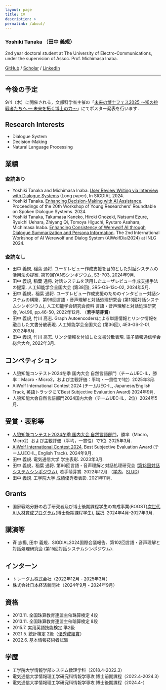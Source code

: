 ```yaml
---
layout: page
title: CV
description: >
permalink: /about/
---
```


### Yoshiki Tanaka （田中 義規）

2nd year doctoral student at The University of Electro-Communications, under the supervision of Assoc. Prof. Michimasa Inaba.

[GitHub](https://github.com/yoshi-chanaka) / [Scholar](https://scholar.google.co.jp/citations?view_op=list_works&hl=ja&user=QkKVktkAAAAJ) / [LinkedIn](https://www.linkedin.com/in/yoshiki-tanaka-7a0047371/)

---
## 今後の予定
9/4（木）に開催される，文部科学省主催の「[未来の博士フェス2025 ～知の挑戦者たちへ ― 未来を拓く博士の力～](https://www.jst.go.jp/jisedai/mirainohakushi2025/)」にてポスター発表を行います．
<!-- - 11/28~11/29に開催される[第15回対話システムシンポジウム（第102回SLUD研究会）](https://ai-gakkai.or.jp/sig-slud/sig-announce/102th-sig.html)にてSIGDIALの国際会議報告を行います． -->

<!-- --- -->
## Research Interests
* Dialogue System
* Decision-Making
* Natural Language Processing

## 業績

### 査読あり
* Yoshiki Tanaka and Michimasa Inaba. [User Review Writing via Interview with Dialogue Systems](https://aclanthology.org/2024.sigdial-1.37/) (Long paper), In SIGDIAL 2024.
* Yoshiki Tanaka. [Enhancing Decision-Making with AI Assistance](https://aclanthology.org/2024.yrrsds-1.19/). Proceedings of the 20th Workshop of Young Researchers' Roundtable on Spoken Dialogue Systems. 2024.
* Yoshiki Tanaka, Takumasa Kaneko, Hiroki Onozeki, Natsumi Ezure, Ryuichi Uehara, Zhiyang Qi, Tomoya Higuchi, Ryutaro Asahara, Michimasa Inaba. [Enhancing Consistency of Werewolf AI through Dialogue Summarization and Persona Information](https://aclanthology.org/2024.aiwolfdial-1.6/). The 2nd International Workshop of AI Werewolf and Dialog System (AIWolfDial2024) at INLG 2024.

### 査読なし
* 田中 義規, 稲葉 通将. ユーザレビュー作成支援を目的とした対話システムの活用法の提案. 第19回YANSシンポジウム, S3-P03, 2024年9月.
* 田中 義規, 稲葉 通将. 対話システムを活用したユーザレビュー作成支援手法の提案. 人工知能学会全国大会 (第38回), 3R5-OS-13c-02, 2024年5月.
* 田中 義規，稲葉 通将. ユーザレビュー作成支援のためのインタビュー対話システムの構築．第96回言語・音声理解と対話処理研究会 (第13回対話システムシンポジウム), 人工知能学会研究会資料 言語・音声理解と対話処理研究会, Vol.96, pp.46-50, 2022年12月. （**若手萌芽賞**）
* 田中 義規, 竹川 高志. Graph Autoencodersによる単語情報とリンク情報を融合した文書分散表現. 人工知能学会全国大会 (第36回), 4E3-GS-2-01, 2022年6月.
* 田中 義規, 竹川 高志. リンク情報を付加した文書分散表現. 電子情報通信学会総合大会, 2022年3月.

## コンペティション
* 人狼知能コンテスト2024冬季 国内大会 自然言語部門（チームUEC-IL，勝率：Macro・Micro2，および主観評価：平均・一貫性で1位）2025年3月.
* AIWolf International Contest 2024 (チームUEC-IL, Japanese/English Track, 英語トラックにてBest Subjective Evaluation Award) 2024年9月.
* 人狼知能大会自然言語部門2024国内大会（チームUEC-IL，2位）2024年5月.

## 受賞・表彰等
* [人狼知能コンテスト2024冬季 国内大会 自然言語部門](https://sites.google.com/view/aiwolfdial2024winterjp/home)，勝率（Macro，Micro2）および主観評価（平均，一貫性）で1位. 2025年3月.
* [AIWolf International Contest 2024](https://sites.google.com/view/aiwolfdial2024-inlg/home), Best Subjective Evaluation Award (チームUEC-IL, English Track). 2024年9月.
* 田中 義規. 電気通信大学 学生表彰. 2023年3月.
* 田中 義規，稲葉 通将. 第96回言語・音声理解と対話処理研究会 ([第13回対話システムシンポジウム](https://jsai-slud.github.io/sig-slud/archive/award.html)), 若手萌芽賞. 2022年12月.（[学内](https://www.uec.ac.jp/news/prize/2022/20221227_5058.html)，[SLUD](https://ai-gakkai.or.jp/sig-slud/archive/award.html)）
* 田中 義規. 工学院大学 成績優秀者表彰. 2021年11月.

## Grants
* 国家戦略分野の若手研究者及び博士後期課程学生の育成事業(BOOST)[次世代AI人材育成プログラム](https://www.jst.go.jp/jisedai/boost-s/)(博士後期課程学生), [採択](https://www.uec.ac.jp/news/announcement/2024/20241030_6584.html). 2024年4月-2027年3月.

## 講演等
* 斉 志揚, 田中 義規．SIGDIAL2024国際会議報告．第102回言語・音声理解と対話処理研究会 (第15回対話システムシンポジウム)．
<!-- * 田中 義規．生成AIを用いた質の高い文章作成方法．生成AI・AI活用セミナー（学内向け）2025年1月． -->

## インターン
* トレーダム株式会社（2022年12月 - 2025年3月）
* 株式会社日本経済新聞社（2024年9月 - 2024年9月）

## 資格
* 2013.11. 全国珠算教育連盟主催珠算検定 4段
* 2013.11. 全国珠算教育連盟主催暗算検定 8段
* 2015.7. 実用英語技能検定 準2級
* 2021.5. 統計検定 2級（[優秀成績賞](https://static.toukei-kentei.jp/wp-content/uploads/20220819031327/cbt_exc2021_grade2-20220819031327-20220819031327.pdf)）
* 2022.6. 基本情報技術者試験

## 学歴
* 工学院大学情報学部システム数理学科（2018.4-2022.3）
* 電気通信大学情報理工学研究科情報学専攻 博士前期課程（2022.4-2024.3）
* 電気通信大学情報理工学研究科情報学専攻 博士後期課程（2024.4-）
